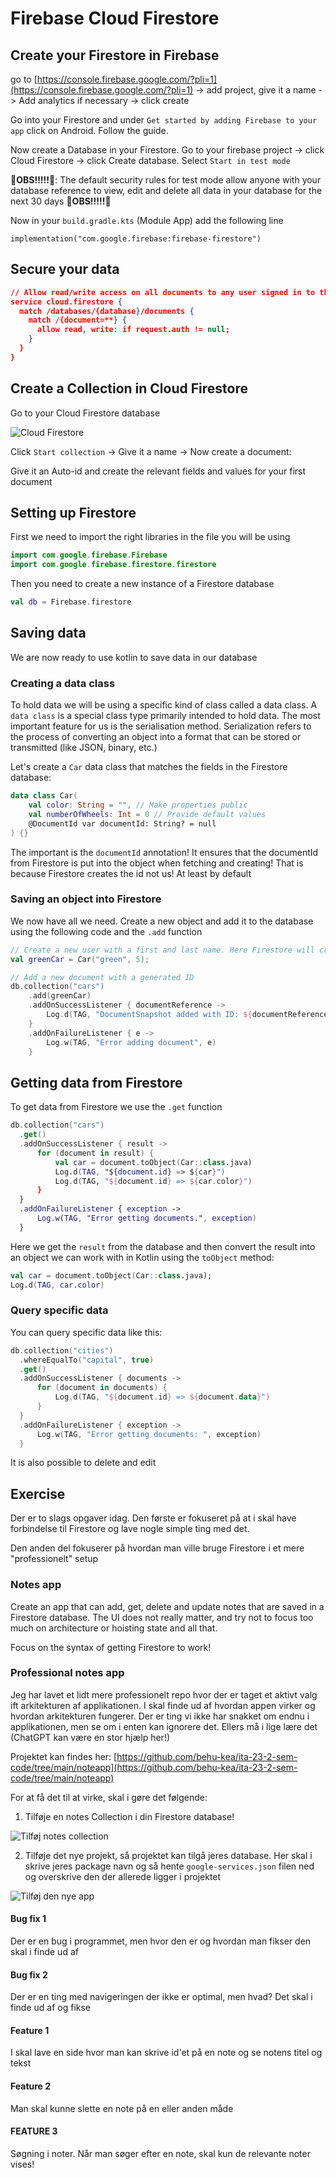 # Firebase Cloud Firestore



## Create your Firestore in Firebase

go to [https://console.firebase.google.com/?pli=1](https://console.firebase.google.com/?pli=1) -> add project, give it a name -> Add analytics if necessary -> click create



Go into your Firestore and under `Get started by adding Firebase to your app` click on Android. Follow the guide. 



Now create a Database in your Firestore. Go to your firebase project -> click Cloud Firestore -> click Create database. Select `Start in test mode`

**🚨OBS!!!!!🚨**: The default security rules for test mode allow anyone with your database reference to view, edit and delete all data in your database for the  next 30 days **🚨OBS!!!!!🚨**

Now in your `build.gradle.kts` (Module App) add the following line

```
implementation("com.google.firebase:firebase-firestore")
```



## Secure your data

```json
// Allow read/write access on all documents to any user signed in to the application
service cloud.firestore {
  match /databases/{database}/documents {
    match /{document=**} {
      allow read, write: if request.auth != null;
    }
  }
}
```



## Create a Collection in Cloud Firestore

Go to your Cloud Firestore database

![Cloud Firestore](assets/CleanShot-2024-02-02-at-12.11.58.png)

Click `Start collection` -> Give it a name -> Now create a document:

Give it an Auto-id and create the relevant fields and values for your first document





## Setting up Firestore

First we need to import the right libraries in the file you will be using

```kotlin
import com.google.firebase.Firebase
import com.google.firebase.firestore.firestore
```



Then you need to create a new instance of a Firestore database

```kotlin
val db = Firebase.firestore
```



## Saving data

We are now ready to use kotlin to save data in our database



### Creating a data class

To hold data we will be using a specific kind of class called a data class. A `data class` is a special class type primarily intended to hold data. The most important feature for us is the serialisation method. Serialization refers to the process of converting an object into a  format that can be stored or transmitted (like JSON, binary, etc.)

Let's create a `Car` data class that matches the fields in the Firestore database:

```kotlin
data class Car(
    val color: String = "", // Make properties public
    val numberOfWheels: Int = 0 // Provide default values
  	@DocumentId var documentId: String? = null
) {}
```

The important is the `documentId` annotation! It ensures that the documentId from Firestore is put into the object when fetching and creating! That is because Firestore creates the id not us! At least by default



### Saving an object into Firestore

We now have all we need. Create a new object and add it to the database using the following code and the `.add` function

```kotlin
// Create a new user with a first and last name. Here Firestore will create a DocumentId but we dont need to add it when creating an object
val greenCar = Car("green", 5);

// Add a new document with a generated ID
db.collection("cars")
    .add(greenCar)
    .addOnSuccessListener { documentReference ->
        Log.d(TAG, "DocumentSnapshot added with ID: ${documentReference}")
    }
    .addOnFailureListener { e ->
        Log.w(TAG, "Error adding document", e)
    }
```



## Getting data from Firestore

To get data from Firestore we use the `.get` function

```kotlin
db.collection("cars")
  .get()
  .addOnSuccessListener { result ->
      for (document in result) {
          val car = document.toObject(Car::class.java)
          Log.d(TAG, "${document.id} => ${car}")
          Log.d(TAG, "${document.id} => ${car.color}")
      }
  }
  .addOnFailureListener { exception ->
      Log.w(TAG, "Error getting documents.", exception)
  }
```

Here we get the `result` from the database and then convert the result into an object we can work with in Kotlin using the `toObject` method: 

```kotlin
val car = document.toObject(Car::class.java);
Log.d(TAG, car.color)
```



 ### Query specific data

You can query specific data like this:

```kotlin
db.collection("cities")
  .whereEqualTo("capital", true)
  .get()
  .addOnSuccessListener { documents ->
      for (document in documents) {
          Log.d(TAG, "${document.id} => ${document.data}")
      }
  }
  .addOnFailureListener { exception ->
      Log.w(TAG, "Error getting documents: ", exception)
  }
```



It is also possible to delete and edit



## Exercise

Der er to slags opgaver idag. Den første er fokuseret på at i skal have forbindelse til Firestore og lave nogle simple ting med det. 

Den anden del fokuserer på hvordan man ville bruge Firestore i et mere "professionelt" setup



### Notes app

Create an app that can add, get, delete and update notes that are saved in a Firestore database. The UI does not really matter, and try not to focus too much on architecture or hoisting state and all that. 



Focus on the syntax of getting Firestore to work!



### Professional notes app

Jeg har lavet et lidt mere professionelt repo hvor der er taget et aktivt valg ift arkitekturen af applikationen. I skal finde ud af hvordan appen virker og hvordan arkitekturen fungerer. Der er ting vi ikke har snakket om endnu i applikationen, men se om i enten kan ignorere det. Ellers må i lige lære det (ChatGPT kan være en stor hjælp her!)

Projektet kan findes her: [https://github.com/behu-kea/ita-23-2-sem-code/tree/main/noteapp](https://github.com/behu-kea/ita-23-2-sem-code/tree/main/noteapp)

For at få det til at virke, skal i gøre det følgende:

1. Tilføje en notes Collection i din Firestore database! 

![Tilføj notes collection](assets/CleanShot-2024-03-18-at-10.19.41.png)





2. Tilføje det nye projekt, så projektet kan tilgå jeres database. Her skal i skrive jeres package navn og så hente `google-services.json` filen ned og overskrive den der allerede ligger i projektet



![Tilføj den nye app](assets/CleanShot-2024-03-18-at-10.19.08.png)





#### Bug fix 1

Der er en bug i programmet, men hvor den er og hvordan man fikser den skal i finde ud af



#### Bug fix 2

Der er en ting med navigeringen der ikke er optimal, men hvad? Det skal i finde ud af og fikse



#### Feature 1

I skal lave en side hvor man kan skrive id'et på en note og se notens titel og tekst



#### Feature 2

Man skal kunne slette en note på en eller anden måde



#### FEATURE 3

Søgning i noter. Når man søger efter en note, skal kun de relevante noter vises!





